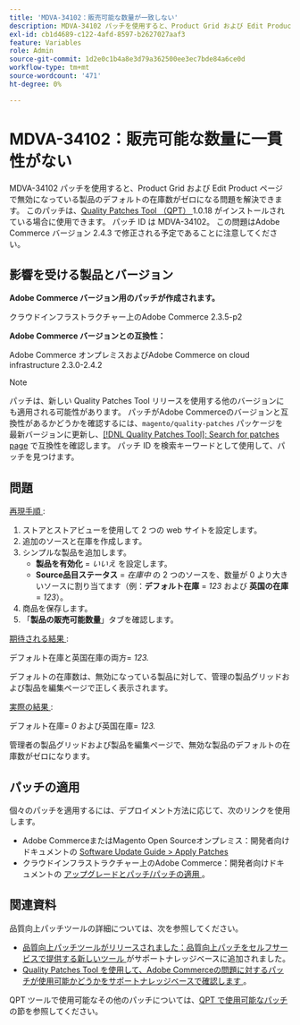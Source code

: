 ```yaml
---
title: 'MDVA-34102：販売可能な数量が一致しない'
description: MDVA-34102 パッチを使用すると、Product Grid および Edit Product ページで無効になっている製品のデフォルトの在庫数がゼロになる問題を解決できます。 このパッチは、[Quality Patches Tool （QPT） ] （/help/announcements/adobe-commerce-announcements/magento-quality-patches-released-new-tool-to-self-serve-quality-patches.md） 1.0.18 がインストールされている場合に利用できます。 パッチ ID は MDVA-34102。 この問題はAdobe Commerce バージョン 2.4.3 で修正される予定であることに注意してください。
exl-id: cb1d4689-c122-4afd-8597-b2627027aaf3
feature: Variables
role: Admin
source-git-commit: 1d2e0c1b4a8e3d79a362500ee3ec7bde84a6ce0d
workflow-type: tm+mt
source-wordcount: '471'
ht-degree: 0%

---
```


# MDVA-34102：販売可能な数量に一貫性がない

MDVA-34102 パッチを使用すると、Product Grid および Edit Product ページで無効になっている製品のデフォルトの在庫数がゼロになる問題を解決できます。 このパッチは、[Quality Patches Tool （QPT） ](/help/announcements/adobe-commerce-announcements/magento-quality-patches-released-new-tool-to-self-serve-quality-patches.md)1.0.18 がインストールされている場合に使用できます。 パッチ ID は MDVA-34102。 この問題はAdobe Commerce バージョン 2.4.3 で修正される予定であることに注意してください。

## 影響を受ける製品とバージョン

**Adobe Commerce バージョン用のパッチが作成されます。**

クラウドインフラストラクチャー上のAdobe Commerce 2.3.5-p2

**Adobe Commerce バージョンとの互換性：**

Adobe Commerce オンプレミスおよびAdobe Commerce on cloud infrastructure 2.3.0-2.4.2

>[!NOTE]
>
>パッチは、新しい Quality Patches Tool リリースを使用する他のバージョンにも適用される可能性があります。 パッチがAdobe Commerceのバージョンと互換性があるかどうかを確認するには、`magento/quality-patches` パッケージを最新バージョンに更新し、[[!DNL Quality Patches Tool]: Search for patches page](https://devdocs.magento.com/quality-patches/tool.html#patch-grid) で互換性を確認します。 パッチ ID を検索キーワードとして使用して、パッチを見つけます。

## 問題

<u> 再現手順 </u>:

1. ストアとストアビューを使用して 2 つの web サイトを設定します。
1. 追加のソースと在庫を作成します。
1. シンプルな製品を追加します。
   * **製品を有効化** = *いいえ* を設定します。
   * **Source品目ステータス** = *在庫中* の 2 つのソースを、数量が 0 より大きいソースに割り当てます（例：**デフォルト在庫** = *123* および **英国の在庫** = *123*）。
1. 商品を保存します。
1. 「**製品の販売可能数量**」タブを確認します。

<u> 期待される結果 </u>:

デフォルト在庫と英国在庫の両方= *123.*

デフォルトの在庫数は、無効になっている製品に対して、管理の製品グリッドおよび製品を編集ページで正しく表示されます。

<u> 実際の結果 </u>:

デフォルト在庫= *0* および英国在庫= *123.*

管理者の製品グリッドおよび製品を編集ページで、無効な製品のデフォルトの在庫数がゼロになります。

## パッチの適用

個々のパッチを適用するには、デプロイメント方法に応じて、次のリンクを使用します。

* Adobe CommerceまたはMagento Open Sourceオンプレミス：開発者向けドキュメントの [Software Update Guide > Apply Patches](https://devdocs.magento.com/guides/v2.4/comp-mgr/patching/mqp.html)
* クラウドインフラストラクチャー上のAdobe Commerce：開発者向けドキュメントの [ アップグレードとパッチ/パッチの適用 ](https://devdocs.magento.com/cloud/project/project-patch.html)。

## 関連資料

品質向上パッチツールの詳細については、次を参照してください。

* [ 品質向上パッチツールがリリースされました：品質向上パッチをセルフサービスで提供する新しいツール ](/help/announcements/adobe-commerce-announcements/magento-quality-patches-released-new-tool-to-self-serve-quality-patches.md) がサポートナレッジベースに追加されました。
* [Quality Patches Tool を使用して、Adobe Commerceの問題に対するパッチが使用可能かどうかをサポートナレッジベースで確認します ](/help/support-tools/patches-available-in-qpt-tool/check-patch-for-magento-issue-with-magento-quality-patches.md)。

QPT ツールで使用可能なその他のパッチについては、[QPT で使用可能なパッチ ](https://support.magento.com/hc/en-us/sections/360010506631-Patches-available-in-QPT-tool-) の節を参照してください。
